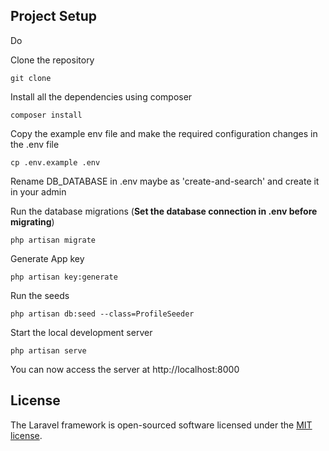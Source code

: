 ## Project Setup

Do 

Clone the repository

    git clone

Install all the dependencies using composer

    composer install

Copy the example env file and make the required configuration changes in the .env file

    cp .env.example .env

Rename DB_DATABASE in .env maybe as 'create-and-search' and create it in your admin

Run the database migrations (**Set the database connection in .env before migrating**)

    php artisan migrate

Generate App key

    php artisan key:generate

Run the seeds 

    php artisan db:seed --class=ProfileSeeder

Start the local development server

    php artisan serve

You can now access the server at http://localhost:8000

## License

The Laravel framework is open-sourced software licensed under the [MIT license](https://opensource.org/licenses/MIT).
